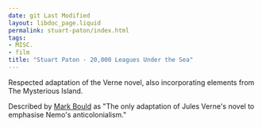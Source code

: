 ```yaml
---
date: git Last Modified
layout: libdoc_page.liquid
permalink: stuart-paton/index.html
tags:
- MISC.
- film
title: "Stuart Paton - 20,000 Leagues Under the Sea"
---
```


Respected adaptation of the Verne novel, also  incorporating elements from The Mysterious Island.

Described by <a href="biblio.htm#Red Planets"> Mark Bould</a> as "The only adaptation of Jules Verne's novel to  emphasise Nemo's anticolonialism."